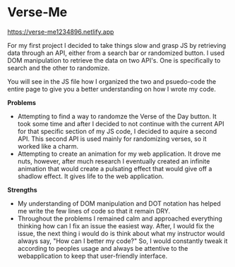 # Verse-Me

https://verse-me1234896.netlify.app

For my first project I decided to take things slow and grasp 
JS by retrieving data through an API, either from a search bar or
randomized button. I used DOM manipulation to retrieve the data on 
two API's. One is specifically to search and the other to randomize.

You will see in the JS file how I organized the two and psuedo-code
the entire page to give you a better understanding on how I wrote 
my code. 


<strong>Problems</strong>
<ul>
<li>
Attempting to find a way to randomze the Verse of the Day button. It took 
some time and after I decided to not continue with the current API for that 
specific section of my JS code, I decided to aquire a second API. This 
second API is used mainly for randomizing verses, so it worked like a charm.
</li>

<li>
Attempting to create an animation for my web application. It drove me nuts, 
however, after much research I eventually created an infinite animation that would create a pulsating effect that would give off a shadlow effect. It gives life 
to the web application.
</li>
</ul>

<strong>Strengths</strong>

<ul>
<li>
My understanding of DOM manipulation and DOT notation has helped me write the
few lines of code so that it remain DRY.
</li>

<li>
Throughout the problems I remained calm and approached everything thinking how can I fix an issue the easiest way. After, I would fix the issue, the next thing i would do is think about what my instructor would always say, "How can I better my code?"
So, I would constantly tweak it according to peoples usage and always be attentive to the webapplication to keep that user-friendly interface. 
</li>
</ul>

